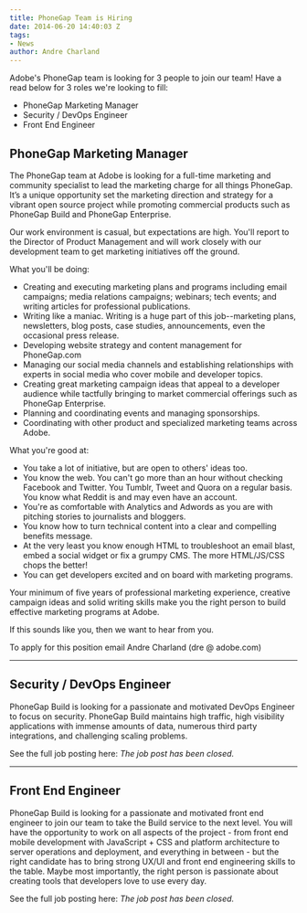 ```yaml
---
title: PhoneGap Team is Hiring
date: 2014-06-20 14:40:03 Z
tags:
- News
author: Andre Charland
---
```


Adobe's PhoneGap team is looking for 3 people to join our team! Have a read below for 3 roles we're looking to fill:

* PhoneGap Marketing Manager
* Security / DevOps Engineer
* Front End Engineer

## PhoneGap Marketing Manager

The PhoneGap team at Adobe is looking for a full-time marketing and community specialist to lead the marketing charge for all things PhoneGap. It’s a unique opportunity set the marketing direction and strategy for a vibrant open source project while promoting commercial products such as PhoneGap Build and PhoneGap Enterprise.

Our work environment is casual, but expectations are high. You'll report to the Director of Product Management and will work closely with our development team to get marketing initiatives off the ground.

What you'll be doing:

* Creating and executing marketing plans and programs including email campaigns; media relations campaigns; webinars; tech events; and writing articles for professional publications.
* Writing like a maniac. Writing is a huge part of this job--marketing plans, newsletters, blog posts, case studies, announcements, even the occasional press release.
* Developing website strategy and content management for PhoneGap.com
* Managing our social media channels and establishing relationships with experts in social media who cover mobile and developer topics.
* Creating great marketing campaign ideas that appeal to a developer audience while tactfully bringing to market commercial offerings such as PhoneGap Enterprise.
* Planning and coordinating events and managing sponsorships.
* Coordinating with other product and specialized marketing teams across Adobe.

What you're good at:

* You take a lot of initiative, but are open to others' ideas too.
* You know the web. You can't go more than an hour without checking Facebook and Twitter. You Tumblr, Tweet and Quora on a regular basis. You know what Reddit is and may even have an account.
* You're as comfortable with Analytics and Adwords as you are with pitching stories to journalists and bloggers.
* You know how to turn technical content into a clear and compelling benefits message.
* At the very least you know enough HTML to troubleshoot an email blast, embed a social widget or fix a grumpy CMS. The more HTML/JS/CSS chops the better!
* You can get developers excited and on board with marketing programs.

Your minimum of five years of professional marketing experience, creative campaign ideas and solid writing skills make you the right person to build effective marketing programs at Adobe.

If this sounds like you, then we want to hear from you.

To apply for this position email Andre Charland (dre @ adobe.com)

---

## Security / DevOps Engineer

PhoneGap Build is looking for a passionate and motivated DevOps Engineer to focus on security. PhoneGap Build maintains high traffic, high visibility applications with immense amounts of data, numerous third party integrations, and challenging scaling problems.

See the full job posting here:
*The job post has been closed.*

---

## Front End Engineer

PhoneGap Build is looking for a passionate and motivated front end engineer to join our team to take the Build service to the next level. You will have the opportunity to work on all aspects of the project - from front end mobile development with JavaScript + CSS and platform architecture to server operations and deployment, and everything in between - but the right candidate has to bring strong UX/UI and front end engineering skills to the table. Maybe most importantly, the right person is passionate about creating tools that developers love to use every day.

See the full job posting here:
*The job post has been closed.*
